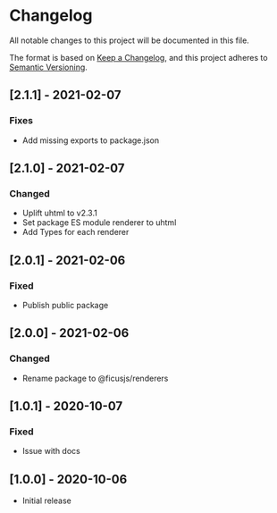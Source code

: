 # Changelog

All notable changes to this project will be documented in this file.

The format is based on [Keep a Changelog](https://keepachangelog.com/en/1.0.0/),
and this project adheres to [Semantic Versioning](https://semver.org/spec/v2.0.0.html).

## [2.1.1] - 2021-02-07

### Fixes
- Add missing exports to package.json

## [2.1.0] - 2021-02-07

### Changed
- Uplift uhtml to v2.3.1
- Set package ES module renderer to uhtml
- Add Types for each renderer

## [2.0.1] - 2021-02-06

### Fixed
- Publish public package

## [2.0.0] - 2021-02-06

### Changed
- Rename package to @ficusjs/renderers

## [1.0.1] - 2020-10-07

### Fixed
- Issue with docs

## [1.0.0] - 2020-10-06

- Initial release
